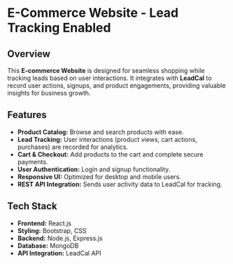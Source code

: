 # E-Commerce Website - Lead Tracking Enabled

## Overview
This **E-commerce Website** is designed for seamless shopping while tracking leads based on user interactions. It integrates with **LeadCal** to record user actions, signups, and product engagements, providing valuable insights for business growth.

## Features
- **Product Catalog:** Browse and search products with ease.  
- **Lead Tracking:** User interactions (product views, cart actions, purchases) are recorded for analytics.  
- **Cart & Checkout:** Add products to the cart and complete secure payments.  
- **User Authentication:** Login and signup functionality.  
- **Responsive UI:** Optimized for desktop and mobile users.  
- **REST API Integration:** Sends user activity data to LeadCal for tracking.  

## Tech Stack
- **Frontend:** React.js  
- **Styling:** Bootstrap, CSS  
- **Backend:** Node.js, Express.js  
- **Database:** MongoDB  
- **API Integration:** LeadCal API  


